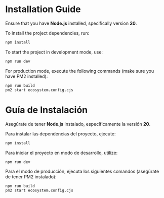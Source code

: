 # Installation Guide

Ensure that you have **Node.js** installed, specifically version **20**.


To install the project dependencies, run:
   ```bash
   npm install
   ```
To start the project in development mode, use:
   ```bash
   npm run dev
   ```
For production mode, execute the following commands (make sure you have PM2 installed):

    npm run build
    pm2 start ecosystem.config.cjs


# Guía de Instalación

Asegúrate de tener **Node.js** instalado, específicamente la versión **20**.


Para instalar las dependencias del proyecto, ejecute:
   ```bash
   npm install
   ```
Para iniciar el proyecto en modo de desarrollo, utilize:
   ```bash
   npm run dev
   ```
Para el modo de producción, ejecuta los siguientes comandos (asegúrate de tener PM2 instalado):

    npm run build
    pm2 start ecosystem.config.cjs